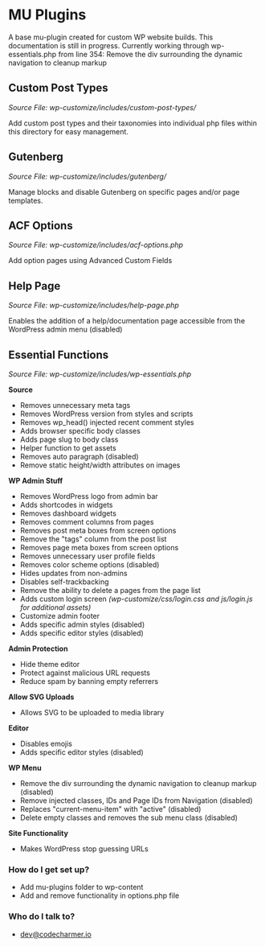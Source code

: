 # MU Plugins

A base mu-plugin created for custom WP website builds. This documentation is still in progress. Currently working through wp-essentials.php from line 354: Remove the div surrounding the dynamic navigation to cleanup markup

## Custom Post Types ##
*Source File: wp-customize/includes/custom-post-types/*

Add custom post types and their taxonomies into individual php files within this directory for easy management.

## Gutenberg ##
*Source File: wp-customize/includes/gutenberg/*

Manage blocks and disable Gutenberg on specific pages and/or page templates.

## ACF Options ##
*Source File: wp-customize/includes/acf-options.php*

Add option pages using Advanced Custom Fields

## Help Page ##
*Source File: wp-customize/includes/help-page.php*

Enables the addition of a help/documentation page accessible from the WordPress admin menu (disabled)

## Essential Functions ##
*Source File: wp-customize/includes/wp-essentials.php*

**Source**

* Removes unnecessary meta tags
* Removes WordPress version from styles and scripts
* Removes wp_head() injected recent comment styles
* Adds browser specific body classes
* Adds page slug to body class
* Helper function to get assets
* Removes auto paragraph (disabled)
* Remove static height/width attributes on images

**WP Admin Stuff**

* Removes WordPress logo from admin bar
* Adds shortcodes in widgets
* Removes dashboard widgets 
* Removes comment columns from pages
* Removes post meta boxes from screen options
* Remove the "tags" column from the post list
* Removes page meta boxes from screen options
* Removes unnecessary user profile fields 
* Removes color scheme options (disabled)
* Hides updates from non-admins
* Disables self-trackbacking
* Remove the ability to delete a pages from the page list
* Adds custom login screen *(wp-customize/css/login.css and js/login.js for additional assets)*
* Customize admin footer
* Adds specific admin styles (disabled)
* Adds specific editor styles (disabled)

**Admin Protection**

* Hide theme editor
* Protect against malicious URL requests
* Reduce spam by banning empty referrers

**Allow SVG Uploads**

* Allows SVG to be uploaded to media library

**Editor**

* Disables emojis
* Adds specific editor styles (disabled)

**WP Menu**

* Remove the div surrounding the dynamic navigation to cleanup markup 
(disabled)
* Remove injected classes, IDs and Page IDs from Navigation (disabled)
* Replaces "current-menu-item" with "active" (disabled)
* Delete empty classes and removes the sub menu class (disabled)

**Site Functionality**

* Makes WordPress stop guessing URLs

### How do I get set up? ###

* Add mu-plugins folder to wp-content
* Add and remove functionality in options.php file

### Who do I talk to? ###

* dev@codecharmer.io